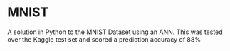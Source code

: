 # MNIST
A solution in Python to the MNIST Dataset using an ANN.
This was tested over the Kaggle test set and scored a prediction accuracy of 88%

